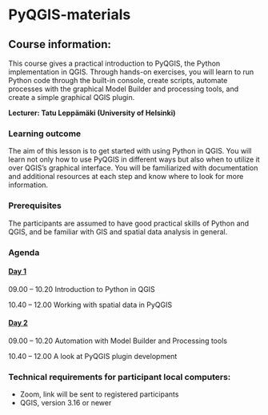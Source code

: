 # PyQGIS-materials
 
## Course information:
 
This course gives a practical introduction to PyQGIS, the Python implementation in QGIS. Through hands-on exercises, you will learn to run Python code through the built-in console, create scripts, automate processes with the graphical Model Builder and processing tools, and create a simple graphical QGIS plugin.

**Lecturer: Tatu Leppämäki (University of Helsinki)**

### Learning outcome

The aim of this lesson is to get started with using Python in QGIS. You will learn not only how to use PyQGIS in different ways but also when to utilize it over QGIS’s graphical interface. You will be familiarized with documentation and additional resources at each step and know where to look for more information.

### Prerequisites

The participants are assumed to have good practical skills of Python and QGIS, and be familiar with GIS and spatial data analysis in general.

### Agenda

#### [Day 1](./pyqgis_practical_day1.ipynb) 

09.00 – 10.20 Introduction to Python in QGIS   

10.40 – 12.00 Working with spatial data in PyQGIS

#### [Day 2](./pyqgis_practical_day2.ipynb) 

09.00 – 10.20 Automation with Model Builder and Processing tools   

10.40 – 12.00 A look at PyQGIS plugin development

 

### Technical requirements for participant local computers:

* Zoom, link will be sent to registered participants
* QGIS, version 3.16 or newer


